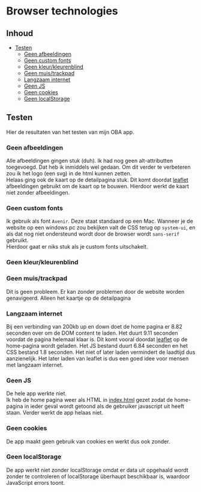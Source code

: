 # Browser technologies
<!--
- Schrijf een Readme met:
  - een beschrijving van alle features die je hebt getest
  - een beschrijving van de Device lab test en screenreader test.
  - beschrijf hoe je de problemen hebt opgelost, of hoe je dit zou oplossen (met todo’s) als je genoeg tijd en budget zou hebben
  -->

## Inhoud
* [Testen](#testen)
  * [Geen afbeeldingen](#geen-afbeeldingen)
  * [Geen custom fonts](#geen-custom-fonts)
  * [Geen kleur/kleurenblind](#geen-kleur/kleurenblind)
  * [Geen muis/trackpad](#geen-muis/trackpad)
  * [Langzaam internet](#langzaam-internet)
  * [Geen JS](#geen-js)
  * [Geen cookies](#geen-cookies)
  * [Geen localStorage](#geen-localstorage)

## Testen
Hier de resultaten van het testen van mijn OBA app.

### Geen afbeeldingen
Alle afbeeldingen gingen stuk (duh). Ik had nog geen alt-attributten toegevoegd. Dat heb ik inmiddels wel gedaan. Om dit verder te verbeteren zou ik het logo (een svg) in de html kunnen zetten.  
Helaas ging ook de kaart op de detailpagina stuk. Dit komt doordat [leaflet](https://leafletjs.com/) afbeeldingen gebruikt om de kaart op te bouwen. Hierdoor werkt de kaart niet zonder afbeeldingen.

### Geen custom fonts
Ik gebruik als font `Avenir`. Deze staat standaard op een Mac. Wanneer je de website op een windows pc zou bekijken valt de CSS terug op `system-ui`, en als dat nog niet ondersteund wordt door de browser wordt `sans-serif` gebruikt.  
Hierdoor gaat er niks stuk als je custom fonts uitschakelt.

### Geen kleur/kleurenblind

### Geen muis/trackpad
Dit is geen probleem. Er kan zonder problemen door de website worden genavigeerd. Alleen het kaartje op de detailpagina

### Langzaam internet
Bij een verbinding van 200kb up en down doet de home pagina er 8.82 seconden over om de DOM content te laden. Het duurt 9.11 seconden voordat de pagina helemaal klaar is. Dit komt vooral doordat [leaflet](https://leafletjs.com/) op de home-pagina wordt geladen. Het JS bestand duurt 6.84 seconden en het CSS bestand 1.8 seconden. Het niet of later laden vermindert de laadtijd dus aanzienelijk. Het later laden van leaflet is dus een goed idee voor mensen met langzaam internet.

### Geen JS
De hele app werkte niet.  
Ik heb de home pagina weer als HTML in [index.html](index.html) gezet zodat de home-pagina in ieder geval wordt getoond als de gebruiker javascript uit heeft staan. Verder werkt de app helaas niet.

### Geen cookies
De app maakt geen gebruik van cookies en werkt dus ook zonder.

### Geen localStorage
De app werkt niet zonder localStorage omdat er data uit opgehaald wordt zonder te controleren of localStorage überhaupt beschikbaar is, waardoor JavaScript errors toont.
